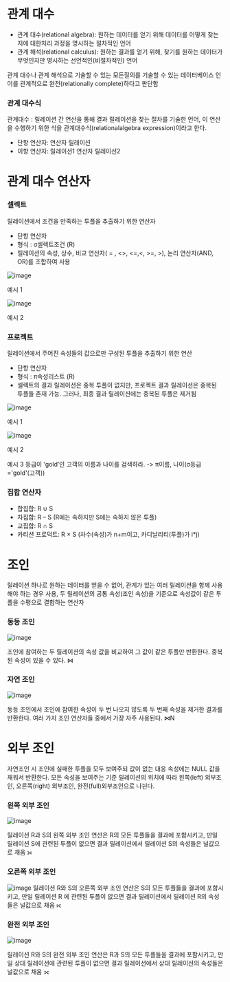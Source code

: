 # 관계 대수
- 관계 대수(relational algebra): 원하는 데이터를 얻기 위해 데이터를 어떻게 찾는지에 대한처리 과정을 명시하는 절차적인 언어
- 관계 해석(relational calculus): 원하는 결과를 얻기 위해, 찾기를 원하는 데이터가 무엇인지만 명시하는 선언적인(비절차적인) 언어

관계 대수나 관계 해석으로 기술할 수 있는 모든질의를 기술할 수 있는 데이터베이스 언어를 관계적으로 완전(relationally complete)하다고 판단함

### 관계 대수식
관계대수 : 릴레이션 간 연산을 통해 결과 릴레이션을 찾는 절차를 기술한 언어, 이 연산을 수행하기 위한 식을 관계대수식(relationalalgebra expression)이라고 한다.

- 단항 연산자: 연산자 릴레이션
- 이항 연산자: 릴레이션1 연산자 릴레이션2

# 관계 대수 연산자
### 셀렉트
릴레이션에서 조건을 만족하는 투플을 추출하기 위한 연산자

- 단항 연산자
- 형식 : σ셀렉트조건 (R)
- 릴레이션의 속성, 상수, 비교 연산자( = , <>, <=,<, >=, >), 논리 연산자(AND, OR)를 조합하여 사용

![image](https://github.com/user-attachments/assets/339cecef-3f0d-4e18-83f3-3fb0b619ce92)

예시 1

![image](https://github.com/user-attachments/assets/b2cabfa2-3cc4-4996-99f4-1a6e43e78564)

예시 2

### 프로젝트
릴레이션에서 주어진 속성들의 값으로만 구성된 투플을 추출하기 위한 연산

- 단항 연산자
- 형식 : π속성리스트 (R)
- 셀렉트의 결과 릴레이션은 중복 투플이 없지만, 프로젝트 결과 릴레이션은 중복된 투플들 존재 가능. 그러나, 최종 결과 릴레이션에는 중복된 투플은 제거됨

![image](https://github.com/user-attachments/assets/f461ad62-8157-47a6-9ed7-d2e3961e7b11)

예시 1

![image](https://github.com/user-attachments/assets/52c0b233-2778-4ec1-86ce-c0be76cb9a22)

예시 2

예시 3 등급이 ‘gold’인 고객의 이름과 나이를 검색하라. -> π이름, 나이(σ등급='gold'(고객))

### 집합 연산자
- 합집합: R ∪ S 
- 차집합: R – S (R에는 속하지만 S에는 속하지 않은 투플)
- 교집합: R ∩ S
- 카티션 프로덕트: R × S (차수(속성)가 n+m이고, 카디날리티(투플)가 i*j)

# 조인
릴레이션 하나로 원하는 데이터를 얻을 수 없어, 관계가 있는 여러 릴레이션을 함께 사용해야 하는 경우 사용, 두 릴레이션의 공통 속성(조인 속성)을 기준으로 속성값이 같은 투플을 수평으로 결합하는 연산자

### 동등 조인
![image](https://github.com/user-attachments/assets/10766fd1-8c02-428b-8f43-d763159baf76)

조인에 참여하는 두 릴레이션의 속성 값을 비교하여 그 값이 같은 투플만 반환한다. 중복된 속성이 있을 수 있다. ⋈

### 자연 조인
![image](https://github.com/user-attachments/assets/0f375999-6c7f-42b8-a951-710fef456dd3)

동등 조인에서 조인에 참여한 속성이 두 번 나오지 않도록 두 번째 속성을 제거한 결과를 반환한다. 여러 가지 조인 연산자들 중에서 가장 자주 사용된다. ⋈N

# 외부 조인
자연조인 시 조인에 실패한 투플을 모두 보여주되 값이 없는 대응 속성에는 NULL 값을 채워서 반환한다. 모든 속성을 보여주는 기준 릴레이션의 위치에 따라 왼쪽(left) 외부조인, 오른쪽(right) 외부조인, 완전(full)외부조인으로 나뉜다. 

### 왼쪽 외부 조인
![image](https://github.com/user-attachments/assets/0149354a-3748-44f8-b497-8a99d0f98ea8)

릴레이션 R과 S의 왼쪽 외부 조인 연산은 R의 모든 투플들을 결과에 포함시키고, 만일 릴레이션 S에 관련된 투플이 없으면 결과 릴레이션에서 릴레이션 S의 속성들은 널값으로 채움 ⟕

### 오른쪽 외부 조인
![image](https://github.com/user-attachments/assets/0d3fe60c-7dbc-4f2d-9f8a-4e881513a528)
릴레이션 R와 S의 오른쪽 외부 조인 연산은 S의 모든 투플들을 결과에 포함시키고, 만일 릴레이션 R 에 관련된 투플이 없으면 결과 릴레이션에서 릴레이션 R의 속성들은 널값으로 채움 ​⟖

### 완전 외부 조인
![image](https://github.com/user-attachments/assets/c4b830bc-b7f4-4109-8447-4410415d7def)

릴레이션 R와 S의 완전 외부 조인 연산은 R과 S의 모든 투플들을 결과에 포함시키고, 만일 상대 릴레이션에 관련된 투플이 없으면 결과 릴레이션에서 상대 릴레이션의 속성들은널값으로 채움 ⟗
